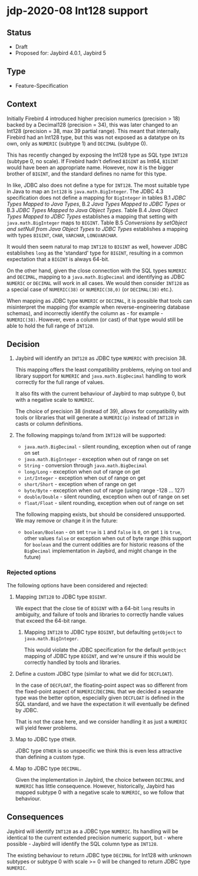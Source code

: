 # jdp-2020-08 Int128 support

## Status

- Draft
- Proposed for: Jaybird 4.0.1, Jaybird 5

## Type

- Feature-Specification

## Context

Initially Firebird 4 introduced higher precision numerics (precision > 18)
backed by a Decimal128 (precision = 34), this was later changed to an Int128
(precision = 38, max 39 partial range). This meant that internally, Firebird had
an Int128 type, but this was not exposed as a datatype on its own, only as
`NUMERIC` (subtype 1) and `DECIMAL` (subtype 0).

This has recently changed by exposing the Int128 type as SQL type `INT128`
(subtype 0, no scale). If Firebird hadn't defined `BIGINT` as Int64, `BIGINT`
would have been an appropriate name. However, now it is the bigger brother of
`BIGINT`, and the standard defines no name for this type.

In like, JDBC also does not define a type for `INT128`. The most suitable type
in Java to map an `Int128` is `java.math.BigInteger`. The JDBC 4.3 specification
does not define a mapping for `BigInteger` in tables B.1 _JDBC Types Mapped to
Java Types_, B.2 _Java Types Mapped to JDBC Types_ or B.3 _JDBC Types Mapped to
Java Object Types_. Table B.4 _Java Object Types Mapped to JDBC Types_
establishes a mapping that setting with `java.math.BigInteger` maps to `BIGINT`.
Table B.5 _Conversions by setObject and setNull from Java Object
Types to JDBC Types_ establishes a mapping with types `BIGINT`, `CHAR`,
`VARCHAR`, `LONGVARCHAR`.

It would then seem natural to map `INT128` to `BIGINT` as well, however JDBC
establishes `long` as the 'standard' type for `BIGINT`, resulting in a common
expectation that a `BIGINT` is always 64-bit.

On the other hand, given the close connection with the SQL types `NUMERIC` and
`DECIMAL`, mapping to a `java.math.BigDecimal` and identifying as JDBC `NUMERIC`
or `DECIMAL` will work in all cases. We would then consider `INT128` as a
special case of `NUMERIC(38)` or `NUMERIC(38,0)` (or `DECIMAL(38)` etc.).

When mapping as JDBC type `NUMERIC` or `DECIMAL`, it is possible that tools can
misinterpret the mapping (for example when reverse-engineering database schemas),
and incorrectly identify the column as - for example - `NUMERIC(38)`. However,
even a column (or cast) of that type would still be able to hold the full range
of `INT128`.  

## Decision

1.  Jaybird will identify an `INT128` as JDBC type `NUMERIC` with precision 38.

    This mapping offers the least compatibility problems, relying on tool and
    library support for `NUMERIC` and `java.math.BigDecimal` handling to work
    correctly for the full range of values.
    
    It also fits with the current behaviour of Jaybird to map subtype 0, but
    with a negative scale to `NUMERIC`.
    
    The choice of precision 38 (instead of 39), allows for compatibility with
    tools or libraries that will generate a `NUMERIC(p)` instead of `INT128` in
    casts or column definitions.
    
2.  The following mappings to/and from `INT128` will be supported:

    - `java.math.BigDecimal` - silent rounding, exception when out of range on
      set
    - `java.math.BigInteger` - exception when out of range on set
    - `String` - conversion through `java.math.BigDecimal`
    - `long/Long` - exception when out of range on get
    - `int/Integer` - exception when out of range on get
    - `short/Short` - exception when of range on get
    - `byte/Byte` - exception when out of range (using range -128 ... 127)
    - `double/Double` - silent rounding, exception when out of range on set
    - `float/Float` - silent rounding, exception when out of range on set
    
    The following mapping exists, but should be considered unsupported. We may
    remove or change it in the future:
    
    - `boolean/Boolean` - on set `true` is `1` and `false` is `0`, on get `1` is
      `true`, other values `false` or exception when out of byte range (this
      support for `boolean` and the current oddities are for historic reasons of
      the `BigDecimal` implementation in Jaybird, and might change in the future)

### Rejected options

The following options have been considered and rejected:

1.  Mapping `INT128` to JDBC type `BIGINT`.

    We expect that the close tie of `BIGINT` with a 64-bit `long` results in
    ambiguity, and failure of tools and libraries to correctly handle values
    that exceed the 64-bit range.
    
    1.  Mapping `INT128` to JDBC type `BIGINT`, but defaulting `getObject` to
        `java.math.BigInteger`.
        
        This would violate the JDBC specification for the default `getObject`
        mapping of JDBC type `BIGINT`, and we're unsure if this would be
        correctly handled by tools and libraries.

2.  Define a custom JDBC type (similar to what we did for `DECFLOAT`).

    In the case of `DECFLOAT`, the floating-point aspect was so different from
    the fixed-point aspect of `NUMERIC`/`DECIMAL` that we decided a separate
    type was the better option, especially given `DECFLOAT` is defined in the
    SQL standard, and we have the expectation it will eventually be defined by
    JDBC.
    
    That is not the case here, and we consider handling it as just a `NUMERIC`
    will yield fewer problems.

3.  Map to JDBC type `OTHER`.

    JDBC type `OTHER` is so unspecific we think this is even less attractive
    than defining a custom type.
    
4.  Map to JDBC type `DECIMAL`.

    Given the implementation in Jaybird, the choice between `DECIMAL` and
    `NUMERIC` has little consequence. However, historically, Jaybird has mapped
    subtype 0 with a negative scale to `NUMERIC`, so we follow that behaviour. 

## Consequences

Jaybird will identify `INT128` as a JDBC type `NUMERIC`. Its handling will be
identical to the current extended precision numeric support, but - where
possible - Jaybird will identify the SQL column type as `INT128`.

The existing behaviour to return JDBC type `DECIMAL` for Int128 with unknown
subtypes or subtype 0 with scale >= 0 will be changed to return JDBC type
`NUMERIC`.
